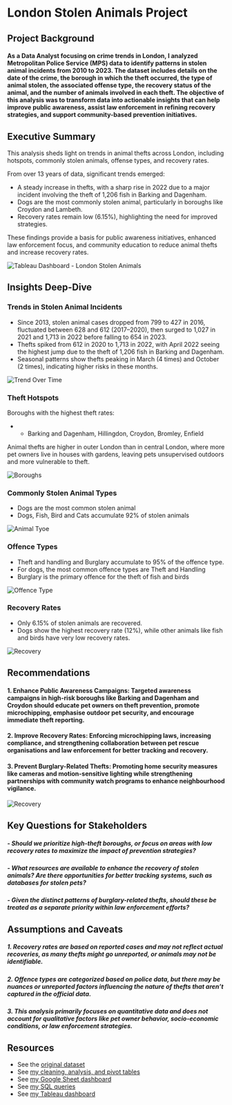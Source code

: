 # London Stolen Animals Project

## Project Background
#### As a Data Analyst focusing on crime trends in London, I analyzed Metropolitan Police Service (MPS) data to identify patterns in stolen animal incidents from 2010 to 2023. The dataset includes details on the date of the crime, the borough in which the theft occurred, the type of animal stolen, the associated offense type, the recovery status of the animal, and the number of animals involved in each theft. The objective of this analysis was to transform  data into actionable insights that can help improve public awareness, assist law enforcement in refining recovery strategies, and support community-based prevention initiatives. 

## Executive Summary
This analysis sheds light on trends in animal thefts across London, including hotspots, commonly stolen animals, offense types, and recovery rates. 

From over 13 years of data, significant trends emerged:
  - A steady increase in thefts, with a sharp rise in 2022 due to a major incident involving the theft of 1,206 fish in Barking and Dagenham.
  - Dogs are the most commonly stolen animal, particularly in boroughs like Croydon and Lambeth.
  - Recovery rates remain low (6.15%), highlighting the need for improved strategies. 

These findings provide a basis for public awareness initiatives, enhanced law enforcement focus, and community education to reduce animal thefts and increase recovery rates.

![Tableau Dashboard - London Stolen Animals](https://github.com/Mazedaa/London-Stolen-Animals-Project/blob/main/TableauDashboard.png)

## Insights Deep-Dive
### Trends in Stolen Animal Incidents
  - Since 2013, stolen animal cases dropped from 799 to 427 in 2016, fluctuated between 628 and 612 (2017–2020), then surged to 1,027 in 2021 and 1,713 in 2022 before falling to 654 in 2023.
  - Thefts spiked from 612 in 2020 to 1,713 in 2022, with April 2022 seeing the highest jump due to the theft of 1,206 fish in Barking and Dagenham.
  - Seasonal patterns show thefts peaking in March (4 times) and October (2 times), indicating higher risks in these months.

![Trend Over Time](https://github.com/Mazedaa/London-Stolen-Animals-Project/blob/main/StolenAnimalDashboards/trend.png)

### Theft Hotspots
Boroughs with the highest theft rates:
- - Barking and Dagenham, Hillingdon, Croydon, Bromley, Enfield

Animal thefts are higher in outer London than in central London, where more pet owners live in houses with gardens, leaving pets unsupervised outdoors and more vulnerable to theft.

![Boroughs](https://github.com/Mazedaa/London-Stolen-Animals-Project/blob/main/StolenAnimalDashboards/borough.png)

### Commonly Stolen Animal Types
  - Dogs are the most common stolen animal
  - Dogs, Fish, Bird and Cats accumulate 92% of stolen animals

![Animal Tyoe](https://github.com/Mazedaa/London-Stolen-Animals-Project/blob/main/StolenAnimalDashboards/animalType.png)

### Offence Types
  - Theft and handling and Burglary accumulate to 95% of the offence type.
  - For dogs, the most common offence types are Theft and Handling
  - Burglary is the primary offence for the theft of fish and birds

![Offence Type](https://github.com/Mazedaa/London-Stolen-Animals-Project/blob/main/StolenAnimalDashboards/offenceType.png)

###  Recovery Rates
  - Only 6.15% of stolen animals are recovered.
  - Dogs show the highest recovery rate (12%), while other animals like fish and birds have very low recovery rates.

![Recovery](https://github.com/Mazedaa/London-Stolen-Animals-Project/blob/main/StolenAnimalDashboards/recovered.png)

## Recommendations
#### 1. Enhance Public Awareness Campaigns: Targeted awareness campaigns in high-risk boroughs like Barking and Dagenham and Croydon should educate pet owners on theft prevention, promote microchipping, emphasise outdoor pet security, and encourage immediate theft reporting.

#### 2. Improve Recovery Rates: Enforcing microchipping laws, increasing compliance, and strengthening collaboration between pet rescue organisations and law enforcement for better tracking and recovery.

#### 3. Prevent Burglary-Related Thefts: Promoting home security measures like cameras and motion-sensitive lighting while strengthening partnerships with community watch programs to enhance neighbourhood vigilance.

![Recovery](https://github.com/Mazedaa/London-Stolen-Animals-Project/blob/main/StolenAnimalDashboards/detective.png)

## Key Questions for Stakeholders
#####   - Should we prioritize high-theft boroughs, or focus on areas with low recovery rates to maximize the impact of prevention strategies?
#####   - What resources are available to enhance the recovery of stolen animals? Are there opportunities for better tracking systems, such as databases for stolen pets?
#####   - Given the distinct patterns of burglary-related thefts, should these be treated as a separate priority within law enforcement efforts?

## Assumptions and Caveats
##### 1. Recovery rates are based on reported cases and may not reflect actual recoveries, as many thefts might go unreported, or animals may not be identifiable.
##### 2. Offence types are categorized based on police data, but there may be nuances or unreported factors influencing the nature of thefts that aren’t captured in the official data.
##### 3. This analysis primarily focuses on quantitative data and does not account for qualitative factors like pet owner behavior, socio-economic conditions, or law enforcement strategies.

## Resources
- See the [original dataset](https://github.com/Mazedaa/London-Stolen-Animals-Project/blob/main/original_stolen_animals.xlsx%20-%20MPS%20Stolen%20animals%20data.csv) 
- See [my cleaning, analysis, and pivot tables](https://github.com/Mazedaa/London-Stolen-Animals-Project/blob/main/clean_stolen_animals.xlsx) 
- See [my Google Sheet dashboard](https://github.com/Mazedaa/London-Stolen-Animals-Project/blob/main/GoogleSheetDashboard.png)
- See [my SQL queries](https://github.com/Mazedaa/London-Stolen-Animals-Project/blob/main/StolenAnimals.sql)
- See [my Tableau dashboard](https://github.com/Mazedaa/London-Stolen-Animals-Project/blob/main/TableauDashboard.png)

